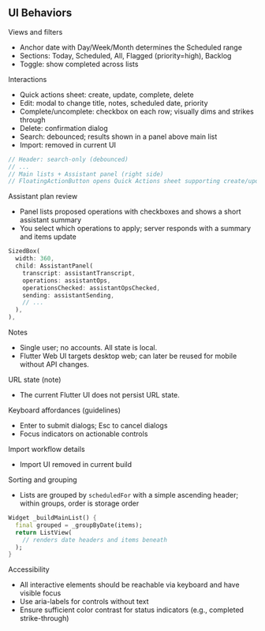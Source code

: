 ## UI Behaviors

Views and filters
- Anchor date with Day/Week/Month determines the Scheduled range
- Sections: Today, Scheduled, All, Flagged (priority=high), Backlog
- Toggle: show completed across lists

Interactions
- Quick actions sheet: create, update, complete, delete
- Edit: modal to change title, notes, scheduled date, priority
- Complete/uncomplete: checkbox on each row; visually dims and strikes through
- Delete: confirmation dialog
- Search: debounced; results shown in a panel above main list
- Import: removed in current UI

```468:575:apps/web/flutter_app/lib/main.dart
// Header: search-only (debounced)
// ...
// Main lists + Assistant panel (right side)
// FloatingActionButton opens Quick Actions sheet supporting create/update/complete/delete
```

Assistant plan review
- Panel lists proposed operations with checkboxes and shows a short assistant summary
- You select which operations to apply; server responds with a summary and items update

```558:575:apps/web/flutter_app/lib/main.dart
SizedBox(
  width: 360,
  child: AssistantPanel(
    transcript: assistantTranscript,
    operations: assistantOps,
    operationsChecked: assistantOpsChecked,
    sending: assistantSending,
    // ...
  ),
),
```

Notes
- Single user; no accounts. All state is local.
- Flutter Web UI targets desktop web; can later be reused for mobile without API changes.

URL state (note)
- The current Flutter UI does not persist URL state.

Keyboard affordances (guidelines)
- Enter to submit dialogs; Esc to cancel dialogs
- Focus indicators on actionable controls

Import workflow details
- Import UI removed in current build

Sorting and grouping
- Lists are grouped by `scheduledFor` with a simple ascending header; within groups, order is storage order

```599:613:apps/web/flutter_app/lib/main.dart
Widget _buildMainList() {
  final grouped = _groupByDate(items);
  return ListView(
    // renders date headers and items beneath
  );
}
```

Accessibility
- All interactive elements should be reachable via keyboard and have visible focus
- Use aria-labels for controls without text
- Ensure sufficient color contrast for status indicators (e.g., completed strike-through)


